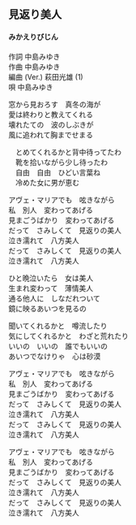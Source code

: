 ## 見返り美人
#### みかえりびじん

作詞        中島みゆき  
作曲        中島みゆき  
編曲 (Ver.) 萩田光雄 (1)  
唄          中島みゆき  


  
窓から見おろす　真冬の海が  
愛は終わりと教えてくれる  
壊れたての　波のしぶきが  
風に追われて胸までせまる  
  
　とめてくれるかと背中待ってたわ  
　靴を拾いながら少し待ったわ  
　自由　自由　ひどい言葉ね  
　冷めた女に男が恵む  
  
アヴェ・マリアでも　呟きながら  
私　別人　変わってあげる  
見まごうばかり　変わってあげる  
だって　さみしくて　見返りの美人  
泣き濡れて　八方美人  
だって　さみしくて　見返りの美人  
泣き濡れて　八方美人  
  
ひと晩泣いたら　女は美人  
生まれ変わって　薄情美人  
通る他人に　しなだれついて  
鏡に映るあいつを見るの  
  
聞いてくれるかと　噂流したり  
気にしてくれるかと　わざと荒れたり  
いいの　いいの　誰でもいいの  
あいつでなけりゃ　心は砂漠  
  
アヴェ・マリアでも　呟きながら  
私　別人　変わってあげる  
見まごうばかり　変わってあげる  
だって　さみしくて　見返りの美人  
泣き濡れて　八方美人  
だって　さみしくて　見返りの美人  
泣き濡れて　八方美人  
  
アヴェ・マリアでも　呟きながら  
私　別人　変わってあげる  
見まごうばかり　変わってあげる  
だって　さみしくて　見返りの美人  
泣き濡れて　八方美人  
だって　さみしくて　見返りの美人  
泣き濡れて　八方美人  
